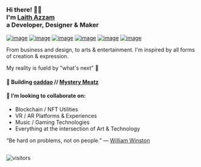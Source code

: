 <!-- Inspired by https://github.com/stephenajulu 🙏 --> 
<!-- Hi there! Feel free to make this your own but don't use my data. Attributions are welcomed -->

<h3>Hi there! 👋🦁<br/>I'm <a href='https://laith.wtf' target='_blank'>Laith Azzam</a><br/>a Developer, Designer & Maker</h3>

[![image](https://img.shields.io/badge/Twitter-1DA1F2?style=for-the-badge&logo=twitter&logoColor=white)](https://twitter.com/LaithWTF)
[![image](https://img.shields.io/badge/LinkedIn-0077B5?style=for-the-badge&logo=linkedin&logoColor=white)](https://www.linkedin.com/in/laithazzam/)
[![image](https://img.shields.io/badge/-Behance-blue?style=for-the-badge&logo=behance&logoColor=white)](https://www.behance.net/LaithAzzam)
[![image](https://img.shields.io/badge/Instagram-E4405F?style=for-the-badge&logo=instagram&logoColor=white)](https://www.instagram.com/laith.wtf/)
[![image](https://img.shields.io/badge/Dribbble-EA4C89?style=for-the-badge&logo=dribbble&logoColor=white)](https://dribbble.com/LAzzam)
[![image](https://img.shields.io/badge/Tumblr-%2336465D.svg?&style=for-the-badge&logo=Tumblr&logoColor=whit)](https://lazzam.tumblr.com/)

From business and design, to arts & entertainment. I'm inspired by all forms of creation & expression.

My reality is fueld by "what's next" 🧙

#### 🔧 Building [oaddao](https://oaddao.xyz/) // [Mystery Meatz](https://mysterymeatz.xyz/)

#### 🤝 I’m looking to collaborate on:
- Blockchain / NFT Utilities
- VR / AR Platforms & Experiences
- Music / Gaming Technologies
- Everything at the intersection of Art & Technology

“Be hard on problems, not on people.” ― [William Winston](https://www.linkedin.com/in/williamrwinston/)

##

![visitors](https://visitor-badge.glitch.me/badge?page_id=page.id)
